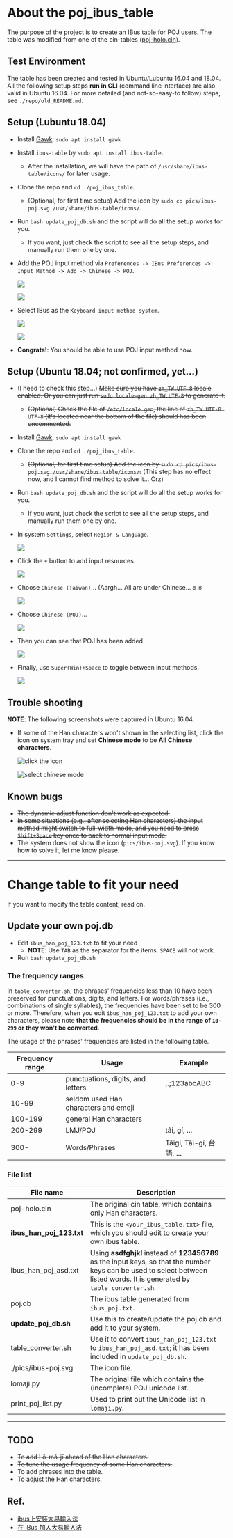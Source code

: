 # About the poj_ibus_table

The purpose of the project is to create an IBus table for POJ users.
The table was modified from one of the cin-tables ([poj-holo.cin](https://github.com/chinese-opendesktop/cin-tables)).

## Test Environment
The table has been created and tested in Ubuntu/Lubuntu 16.04 and 18.04.
All the following setup steps __run in CLI__  (command line interface) are also valid in Ubuntu 16.04.
For more detailed (and not-so-easy-to follow) steps, see `./repo/old_README.md`.

## Setup (Lubuntu 18.04)
* Install [Gawk](https://www.gnu.org/software/gawk/): `sudo apt install gawk`

* Install `ibus-table` by `sudo apt install ibus-table`.
  * After the installation, we will have the path of `/usr/share/ibus-table/icons/` for later usage.

* Clone the repo and `cd ./poj_ibus_table`.
  * (Optional, for first time setup) Add the icon by `sudo cp pics/ibus-poj.svg /usr/share/ibus-table/icons/`.

* Run `bash update_poj_db.sh` and the script will do all the setup works for you.
  * If you want, just check the script to see all the setup steps,
    and manually run them one by one.

* Add the POJ input method via
  `Preferences -> IBus Preferences -> Input Method -> Add -> Chinese -> POJ`.

  ![](pics/lubuntu_add_poj_01.png)

  ![](pics/lubuntu_add_poj_02.png)

* Select IBus as the `Keyboard input method system`.

  ![](pics/lubuntu_add_poj_03.png)

  ![](pics/lubuntu_add_poj_04.png)

* __Congrats!__: You should be able to use POJ input method now.

## Setup (Ubuntu 18.04; not confirmed, yet...)
* (I need to check this step...) <s>Make sure you have `zh_TW.UTF-8` locale enabled.
  Or you can just run `sudo locale-gen zh_TW.UTF-8` to generate it.
  * (Optional) Check the file of `/etc/locale.gen`,
    the line of `zh_TW.UTF-8 UTF-8` (it's located near the bottom of the file)
    should has been uncommented.</s>

* Install [Gawk](https://www.gnu.org/software/gawk/): `sudo apt install gawk`

* Clone the repo and `cd ./poj_ibus_table`.
  * <s>(Optional, for first time setup) Add the icon by `sudo cp pics/ibus-poj.svg /usr/share/ibus-table/icons/`.</s>
    (This step has no effect now, and I cannot find method to solve it... Orz)

* Run `bash update_poj_db.sh` and the script will do all the setup works for you.
  * If you want, just check the script to see all the setup steps,
    and manually run them one by one.

* In system `Settings`, select `Region & Language`.

  ![](pics/region_language.png)

* Click the `+` button to add input resources.

  ![](pics/add_input_sources.png)

* Choose `Chinese (Taiwan)`... (Aargh... All are under Chinese... ಠ_ಠ

  ![](pics/add_an_input_source.png)

* Choose `Chinese (POJ)`...

  ![](pics/add_poj.png)

* Then you can see that POJ has been added.

  ![](pics/poj_added.png)

* Finally, use `Super(Win)+Space` to toggle between input methods.

  ![](pics/switch_im.png)


## Trouble shooting

__NOTE__: The following screenshots were captured in Ubuntu 16.04.

* If some of the Han characters won't shown in the selecting list, click the icon on system tray and set **Chinese mode** to be **All Chinese characters**.

    ![click the icon](repo/pics/ibus_tray.png)

    ![select chinese mode](repo/pics/poj_settings.png)

## Known bugs

* <s>The dynamic adjust function don't work as expected.</s>
* <s>In some situations (e.g., after selecting Han characters) the input method might switch to full-width mode, and you need to press `Shift+Space` key once to back to normal input mode.</s>
* The system does not show the icon (`pics/ibus-poj.svg`). If you know how to solve it, let me know please.

---

# Change table to fit your need

If you want to modify the table content, read on.

## Update your own poj.db

* Edit `ibus_han_poj_123.txt` to fit your need
  * __NOTE__: Use `TAB` as the separator for the items. `SPACE` will not work.
* Run `bash update_poj_db.sh`

### The frequency ranges

In `table_converter.sh`, the phrases' frequencies less than 10 have been preserved for punctuations, digits, and letters.
For words/phrases (i.e., combinations of single syllables), the frequencies have been set to be 300 or more.
Therefore, when you edit `ibus_han_poj_123.txt` to add your own characters, please note __that the frequencies should be in the range of `10-299` or they won't be converted__.

The usage of the phrases' frequencies are listed in the following table.

| Frequency range | Usage | Example |
| --- | --- | --- |
| 0-9 | punctuations, digits, and letters. | ,.;123abcABC |
| 10-99 | seldom used Han characters and emoji | |
| 100-199 | general Han characters | |
| 200-299 | LMJ/POJ | tâi, gí, ...|
| 300- | Words/Phrases | Tâigí, Tâi-gí, 台語, ... |

### File list
| File name | Description |
|---|---|
| poj-holo.cin | The original cin table, which contains only Han characters. |
| **ibus_han_poj_123.txt** | This is the `<your_ibus_table.txt>` file, which you should edit to create your own ibus table. |
| ibus_han_poj_asd.txt | Using **asdfghjkl** instead of **123456789** as the input keys, so that the number keys can be used to select between listed words. It is generated by `table_converter.sh`. |
| poj.db | The ibus table generated from `ibus_poj.txt`. |
| **update_poj_db.sh** | Use this to create/update the poj.db and add it to your system. |
| table_converter.sh | Use it to convert `ibus_han_poj_123.txt` to `ibus_han_poj_asd.txt`; it has been included in `update_poj_db.sh`. |
| ./pics/ibus-poj.svg | The icon file. |
| lomaji.py | The original file which contains the (incomplete) POJ unicode list. |
| print_poj_list.py | Used to print out the Unicode list in `lomaji.py`. |

---

## TODO
* <s>To add Lô-má-jī ahead of the Han characters.</s>
* <s>To tune the usage frequency of some Han characters.</s>
* To add phrases into the table.
* To adjust the Han characters.

## Ref.
* [ibus上安裝大易輸入法](http://120.114.52.240/~T093000298/blog?node=000000103)
* [在 iBus 加入大易輸入法](http://jamyy.us.to/blog/2013/12/5653.html)


